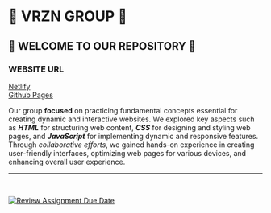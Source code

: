 # 🚀 VRZN GROUP 🚀

## 👋 WELCOME TO OUR REPOSITORY 👋

### WEBSITE URL

[Netlify](https://vrzn.netlify.app/) <br>
[Github Pages](https://pup-bsit.github.io/exercise-12-vrzn_webdev/)

Our group **focused** on practicing fundamental concepts essential for creating dynamic and interactive websites. We explored key aspects such as **_HTML_** for structuring web content, **_CSS_** for designing and styling web pages, and **_JavaScript_** for implementing dynamic and responsive features. Through _collaborative efforts_, we gained hands-on experience in creating user-friendly interfaces, optimizing web pages for various devices, and enhancing overall user experience.

---

<br>

[![Review Assignment Due Date](https://classroom.github.com/assets/deadline-readme-button-24ddc0f5d75046c5622901739e7c5dd533143b0c8e959d652212380cedb1ea36.svg)](https://classroom.github.com/a/fqpmhemc)

